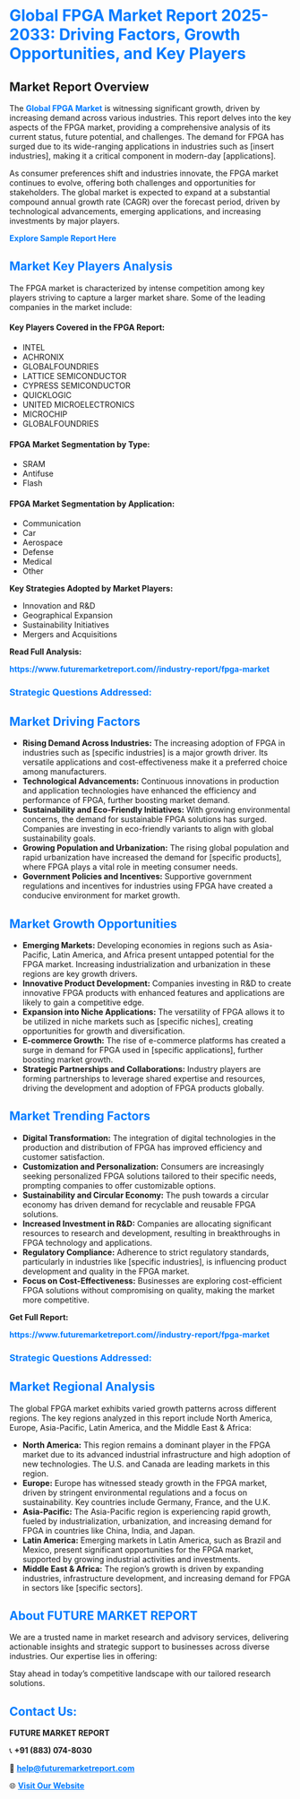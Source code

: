 <h1 style="color: #007BFF;">Global FPGA Market Report 2025-2033: Driving Factors, Growth Opportunities, and Key Players</h1>

<section id="overview">
<h2>Market Report Overview</h2>
<p>The <a href="https://www.futuremarketreport.com//industry-report/fpga-market" style="color: #007BFF; text-decoration: none;"><strong>Global FPGA Market</strong></a> is witnessing significant growth, driven by increasing demand across various industries. This report delves into the key aspects of the FPGA market, providing a comprehensive analysis of its current status, future potential, and challenges. The demand for FPGA has surged due to its wide-ranging applications in industries such as [insert industries], making it a critical component in modern-day [applications].</p>
<p>As consumer preferences shift and industries innovate, the FPGA market continues to evolve, offering both challenges and opportunities for stakeholders. The global market is expected to expand at a substantial compound annual growth rate (CAGR) over the forecast period, driven by technological advancements, emerging applications, and increasing investments by major players.</p>
</section>

<section id="overview">
<p><a href="https://www.futuremarketreport.com//request-sample/reportId=75637" style="color: #007BFF; text-decoration: none;"><strong>Explore Sample Report Here</strong></a></p>
</section>

<section id="key-players">
<h2 style="color: #007BFF;">Market Key Players Analysis</h2>
<p>The FPGA market is characterized by intense competition among key players striving to capture a larger market share. Some of the leading companies in the market include:</p>
<h4>Key Players Covered in the FPGA Report:</h4>
<ul><li>INTEL</li><li>ACHRONIX</li><li>GLOBALFOUNDRIES</li><li>LATTICE SEMICONDUCTOR</li><li>CYPRESS SEMICONDUCTOR</li><li>QUICKLOGIC</li><li>UNITED MICROELECTRONICS</li><li>MICROCHIP</li><li>GLOBALFOUNDRIES</li></ul>
<h4>FPGA Market Segmentation by Type:</h4>
<ul><li>SRAM</li><li>Antifuse</li><li>Flash</li></ul>

<h4>FPGA Market Segmentation by Application:</h4>
<ul><li>Communication</li><li>Car</li><li>Aerospace</li><li>Defense</li><li>Medical</li><li>Other</li></ul>
<p><strong>Key Strategies Adopted by Market Players:</strong></p>
<ul>
<li>Innovation and R&D</li>
<li>Geographical Expansion</li>
<li>Sustainability Initiatives</li>
<li>Mergers and Acquisitions</li>
</ul>
</section>

<section>
<p><strong>Read Full Analysis: </strong></p><a href="https://www.futuremarketreport.com//industry-report/fpga-market" style="color: #007BFF; text-decoration: none;"><strong>https://www.futuremarketreport.com//industry-report/fpga-market</strong></a>
<h3 style="color: #007BFF;">Strategic Questions Addressed:</h3>
</section>

<section id="driving-factors">
<h2 style="color: #007BFF;">Market Driving Factors</h2>
<ul>
<li><strong>Rising Demand Across Industries:</strong> The increasing adoption of FPGA in industries such as [specific industries] is a major growth driver. Its versatile applications and cost-effectiveness make it a preferred choice among manufacturers.</li>
<li><strong>Technological Advancements:</strong> Continuous innovations in production and application technologies have enhanced the efficiency and performance of FPGA, further boosting market demand.</li>
<li><strong>Sustainability and Eco-Friendly Initiatives:</strong> With growing environmental concerns, the demand for sustainable FPGA solutions has surged. Companies are investing in eco-friendly variants to align with global sustainability goals.</li>
<li><strong>Growing Population and Urbanization:</strong> The rising global population and rapid urbanization have increased the demand for [specific products], where FPGA plays a vital role in meeting consumer needs.</li>
<li><strong>Government Policies and Incentives:</strong> Supportive government regulations and incentives for industries using FPGA have created a conducive environment for market growth.</li>
</ul>
</section>

<section id="growth-opportunities">
<h2 style="color: #007BFF;">Market Growth Opportunities</h2>
<ul>
<li><strong>Emerging Markets:</strong> Developing economies in regions such as Asia-Pacific, Latin America, and Africa present untapped potential for the FPGA market. Increasing industrialization and urbanization in these regions are key growth drivers.</li>
<li><strong>Innovative Product Development:</strong> Companies investing in R&D to create innovative FPGA products with enhanced features and applications are likely to gain a competitive edge.</li>
<li><strong>Expansion into Niche Applications:</strong> The versatility of FPGA allows it to be utilized in niche markets such as [specific niches], creating opportunities for growth and diversification.</li>
<li><strong>E-commerce Growth:</strong> The rise of e-commerce platforms has created a surge in demand for FPGA used in [specific applications], further boosting market growth.</li>
<li><strong>Strategic Partnerships and Collaborations:</strong> Industry players are forming partnerships to leverage shared expertise and resources, driving the development and adoption of FPGA products globally.</li>
</ul>
</section>

<section id="trending-factors">
<h2 style="color: #007BFF;">Market Trending Factors</h2>
<ul>
<li><strong>Digital Transformation:</strong> The integration of digital technologies in the production and distribution of FPGA has improved efficiency and customer satisfaction.</li>
<li><strong>Customization and Personalization:</strong> Consumers are increasingly seeking personalized FPGA solutions tailored to their specific needs, prompting companies to offer customizable options.</li>
<li><strong>Sustainability and Circular Economy:</strong> The push towards a circular economy has driven demand for recyclable and reusable FPGA solutions.</li>
<li><strong>Increased Investment in R&D:</strong> Companies are allocating significant resources to research and development, resulting in breakthroughs in FPGA technology and applications.</li>
<li><strong>Regulatory Compliance:</strong> Adherence to strict regulatory standards, particularly in industries like [specific industries], is influencing product development and quality in the FPGA market.</li>
<li><strong>Focus on Cost-Effectiveness:</strong> Businesses are exploring cost-efficient FPGA solutions without compromising on quality, making the market more competitive.</li>
</ul>
</section>

<section>
<p><strong>Get Full Report: </strong></p><a href="https://www.futuremarketreport.com//industry-report/fpga-market" style="color: #007BFF; text-decoration: none;"><strong>https://www.futuremarketreport.com//industry-report/fpga-market</strong></a>
<h3 style="color: #007BFF;">Strategic Questions Addressed:</h3>
</section>


<section id="regional-analysis">
<h2 style="color: #007BFF;">Market Regional Analysis</h2>
<p>The global FPGA market exhibits varied growth patterns across different regions. The key regions analyzed in this report include North America, Europe, Asia-Pacific, Latin America, and the Middle East & Africa:</p>
<ul>
<li><strong>North America:</strong> This region remains a dominant player in the FPGA market due to its advanced industrial infrastructure and high adoption of new technologies. The U.S. and Canada are leading markets in this region.</li>
<li><strong>Europe:</strong> Europe has witnessed steady growth in the FPGA market, driven by stringent environmental regulations and a focus on sustainability. Key countries include Germany, France, and the U.K.</li>
<li><strong>Asia-Pacific:</strong> The Asia-Pacific region is experiencing rapid growth, fueled by industrialization, urbanization, and increasing demand for FPGA in countries like China, India, and Japan.</li>
<li><strong>Latin America:</strong> Emerging markets in Latin America, such as Brazil and Mexico, present significant opportunities for the FPGA market, supported by growing industrial activities and investments.</li>
<li><strong>Middle East & Africa:</strong> The region’s growth is driven by expanding industries, infrastructure development, and increasing demand for FPGA in sectors like [specific sectors].</li>
</ul>
</section>

<footer>
<h2 style="color: #007BFF;">About FUTURE MARKET REPORT</h2>
<p>We are a trusted name in market research and advisory services, delivering actionable insights and strategic support to businesses across diverse industries. Our expertise lies in offering:</p>

<p>Stay ahead in today’s competitive landscape with our tailored research solutions.</p>

<h2 style="color: #007BFF;">Contact Us:</h2>
<p><strong>FUTURE MARKET REPORT</strong></p>
<p>📞 <strong>+91 (883) 074-8030</strong></p>
<p>📧 <strong><a href="mailto:help@futuremarketreport.com" style="color: #007BFF;">help@futuremarketreport.com</a></strong></p>
<p>🌐 <strong><a href="https://www.futuremarketreport.com/" style="color: #007BFF;">Visit Our Website</a></strong></p>
</footer>